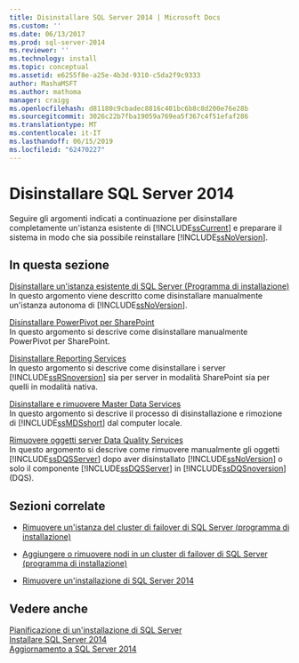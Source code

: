 ```yaml
---
title: Disinstallare SQL Server 2014 | Microsoft Docs
ms.custom: ''
ms.date: 06/13/2017
ms.prod: sql-server-2014
ms.reviewer: ''
ms.technology: install
ms.topic: conceptual
ms.assetid: e6255f8e-a25e-4b3d-9310-c5da2f9c9333
author: MashaMSFT
ms.author: mathoma
manager: craigg
ms.openlocfilehash: d81180c9cbadec8816c401bc6b8c8d200e76e28b
ms.sourcegitcommit: 3026c22b7fba19059a769ea5f367c4f51efaf286
ms.translationtype: MT
ms.contentlocale: it-IT
ms.lasthandoff: 06/15/2019
ms.locfileid: "62470227"
---
```

# <a name="uninstall-sql-server-2014"></a>Disinstallare SQL Server 2014
  Seguire gli argomenti indicati a continuazione per disinstallare completamente un'istanza esistente di [!INCLUDE[ssCurrent](../../includes/sscurrent-md.md)] e preparare il sistema in modo che sia possibile reinstallare [!INCLUDE[ssNoVersion](../../includes/ssnoversion-md.md)].  
  
## <a name="in-this-section"></a>In questa sezione  
 [Disinstallare un'istanza esistente di SQL Server &#40;Programma di installazione&#41;](uninstall-an-existing-instance-of-sql-server-setup.md)  
 In questo argomento viene descritto come disinstallare manualmente un'istanza autonoma di [!INCLUDE[ssNoVersion](../../includes/ssnoversion-md.md)].  
  
 [Disinstallare PowerPivot per SharePoint](uninstall-power-pivot-for-sharepoint.md)  
 In questo argomento si descrive come disinstallare manualmente PowerPivot per SharePoint.  
  
 [Disinstallare Reporting Services](uninstall-reporting-services.md)  
 In questo argomento si descrive come disinstallare i server [!INCLUDE[ssRSnoversion](../../includes/ssrsnoversion-md.md)] sia per server in modalità SharePoint sia per quelli in modalità nativa.  
  
 [Disinstallare e rimuovere Master Data Services](uninstall-and-remove-master-data-services.md)  
 In questo argomento si descrive il processo di disinstallazione e rimozione di [!INCLUDE[ssMDSshort](../../includes/ssmdsshort-md.md)] dal computer locale.  
  
 [Rimuovere oggetti server Data Quality Services](remove-data-quality-server-objects.md)  
 In questo argomento si descrive come rimuovere manualmente gli oggetti [!INCLUDE[ssDQSServer](../../includes/ssdqsserver-md.md)] dopo aver disinstallato [!INCLUDE[ssNoVersion](../../includes/ssnoversion-md.md)] o solo il componente [!INCLUDE[ssDQSServer](../../includes/ssdqsserver-md.md)] in [!INCLUDE[ssDQSnoversion](../../includes/ssdqsnoversion-md.md)] (DQS).  
  
## <a name="related-sections"></a>Sezioni correlate  
  
-   [Rimuovere un'istanza del cluster di failover di SQL Server &#40;programma di installazione&#41;](../failover-clusters/install/remove-a-sql-server-failover-cluster-instance-setup.md)  
  
-   [Aggiungere o rimuovere nodi in un cluster di failover di SQL Server &#40;programma di installazione&#41;](../failover-clusters/install/add-or-remove-nodes-in-a-sql-server-failover-cluster-setup.md)  
  
-   [Rimuovere un'installazione di SQL Server 2014](../../database-engine/install-windows/repair-a-failed-sql-server-installation.md)  
  
## <a name="see-also"></a>Vedere anche  
 [Pianificazione di un'installazione di SQL Server](planning-a-sql-server-installation.md)   
 [Installare SQL Server 2014](../../database-engine/install-windows/install-sql-server.md)   
 [Aggiornamento a SQL Server 2014](../../database-engine/install-windows/upgrade-sql-server.md)  
  
  
